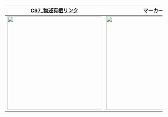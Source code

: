 ﻿|[C97_物述有栖リンク](https://taninatsumi.github.io/C97_AR_Mono/)|マーカー|
|---|---|
|<img src="https://taninatsumi.github.io/C97_AR_Mono/assets/logo_qr.png" width="300px">|<img src="https://taninatsumi.github.io/C97_AR_Mono/assets/logo_marker.png" width="300px">|
